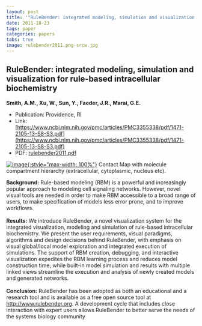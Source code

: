 ```yaml
---
layout: post
title: '"RuleBender: integrated modeling, simulation and visualization for rule-based intracellular biochemistry"'
date: 2011-10-23
tags: paper
categories: papers
tabs: true
image: rulebender2011.png-srcw.jpg
---
```


## RuleBender: integrated modeling, simulation and visualization for rule-based intracellular biochemistry
**Smith, A.M., Xu, W., Sun, Y., Faeder, J.R., Marai, G.E.**
- Publication: Providence, RI
- Link: [https://www.ncbi.nlm.nih.gov/pmc/articles/PMC3355338/pdf/1471-2105-13-S8-S3.pdf](https://www.ncbi.nlm.nih.gov/pmc/articles/PMC3355338/pdf/1471-2105-13-S8-S3.pdf)
- PDF: [rulebender2011.pdf](/documents/rulebender2011.pdf)


[![image](https://www.evl.uic.edu/output/originals/rulebender2011.png-srcw.jpg){:style="max-width: 100%"}](https://www.evl.uic.edu/output/originals/rulebender2011.png-srcw.jpg)
Contact Map with molecule compartment hierarchy (extracellular, cytoplasmic, nucleus etc).

<strong>Background:</strong> Rule-based modeling (RBM) is a powerful and increasingly popular approach to modeling cell signaling networks. However, novel visual tools are needed in order to make RBM accessible to a broad range of users, to make specification of models less error prone, and to improve workflows.<br><br>
<strong>Results:</strong> We introduce RuleBender, a novel visualization system for the integrated visualization, modeling and simulation of rule-based intracellular biochemistry. We present the user requirements, visual paradigms, algorithms and design decisions behind RuleBender, with emphasis on visual global/local model exploration and integrated execution of simulations. The support of RBM creation, debugging, and interactive visualization expedites the RBM learning process and reduces model construction time; while built-in model simulation and results with multiple linked views streamline the execution and analysis of newly created models and generated networks.<br><br>
<strong>Conclusion:</strong> RuleBender has been adopted as both an educational and a research tool and is available as a free open source tool at http://www.rulebender.org. A development cycle that includes close interaction with expert users allows RuleBender to better serve the needs of the systems biology community